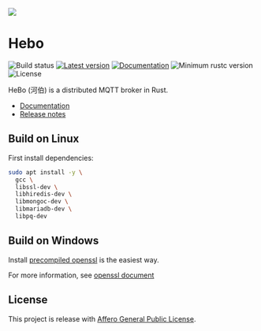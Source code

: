 
[![](resources/logo/hebo.png)](https://github.com/HeboProject/hebo)

# Hebo
![Build status](https://github.com/HeboProject/hebo/actions/workflows/rust.yml/badge.svg)
[![Latest version](https://img.shields.io/crates/v/hebo.svg)](https://crates.io/crates/hebo)
[![Documentation](https://docs.rs/hebo/badge.svg)](https://docs.rs/hebo)
![Minimum rustc version](https://img.shields.io/badge/rustc-1.56+-yellow.svg)
![License](https://img.shields.io/crates/l/hebo.svg)

HeBo (河伯) is a distributed MQTT broker in Rust.

- [Documentation](https://docs.rs/hebo)
- [Release notes](https://github.com/HeboProject/hebo/releases)

## Build on Linux
First install dependencies:
```bash
sudo apt install -y \
  gcc \
  libssl-dev \
  libhiredis-dev \
  libmongoc-dev \
  libmariadb-dev \
  libpq-dev
```

## Build on Windows
Install [precompiled openssl](https://slproweb.com/products/Win32OpenSSL.html) is the easiest way.

For more information, 
see [openssl document](https://docs.rs/crate/openssl-sys/0.9.19)

## License
This project is release with [Affero General Public License](LICENSE).
